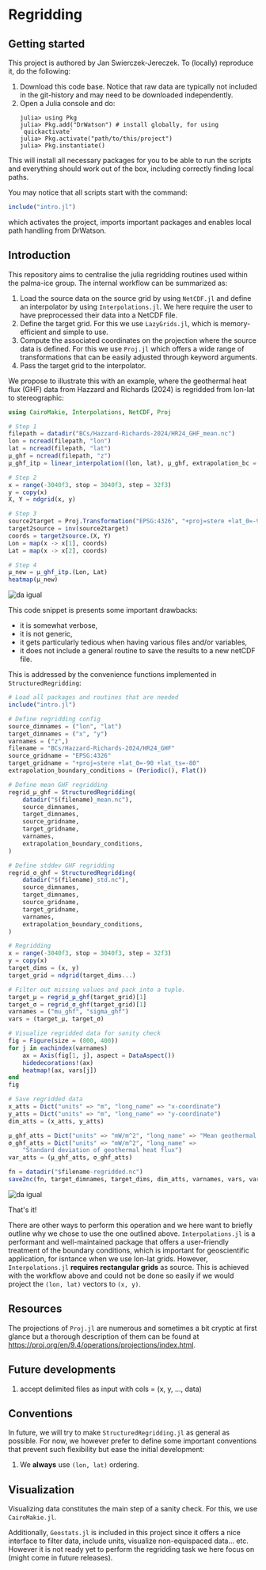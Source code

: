 # Regridding

## Getting started

This project is authored by Jan Swierczek-Jereczek. To (locally) reproduce it, do the following:

1. Download this code base. Notice that raw data are typically not included in the
   git-history and may need to be downloaded independently.
2. Open a Julia console and do:
   ```
   julia> using Pkg
   julia> Pkg.add("DrWatson") # install globally, for using `quickactivate`
   julia> Pkg.activate("path/to/this/project")
   julia> Pkg.instantiate()
   ```

This will install all necessary packages for you to be able to run the scripts and
everything should work out of the box, including correctly finding local paths.

You may notice that all scripts start with the command:
```julia
include("intro.jl")
```
which activates the project, imports important packages and enables local path handling from DrWatson.

## Introduction

This repository aims to centralise the julia regridding routines used within the palma-ice group. The internal workflow can be summarized as:

1. Load the source data on the source grid by using `NetCDF.jl` and define an interpolator by using `Interpolations.jl`. We here require the user to have preprocessed their data into a NetCDF file.
1. Define the target grid. For this we use `LazyGrids.jl`, which is memory-efficient and simple to use.
2. Compute the associated coordinates on the projection where the source data is defined. For this we use `Proj.jl` which offers a wide range of transformations that can be easily adjusted through keyword arguments.
3. Pass the target grid to the interpolator.

We propose to illustrate this with an example, where the geothermal heat flux (GHF) data from Hazzard and Richards (2024) is regridded from lon-lat to stereographic:

```julia
using CairoMakie, Interpolations, NetCDF, Proj

# Step 1
filepath = datadir("BCs/Hazzard-Richards-2024/HR24_GHF_mean.nc")
lon = ncread(filepath, "lon")
lat = ncread(filepath, "lat")
μ_ghf = ncread(filepath, "z")
μ_ghf_itp = linear_interpolation((lon, lat), μ_ghf, extrapolation_bc = (Periodic(), Flat()))

# Step 2
x = range(-3040f3, stop = 3040f3, step = 32f3)
y = copy(x)
X, Y = ndgrid(x, y)

# Step 3
source2target = Proj.Transformation("EPSG:4326", "+proj=stere +lat_0=-90 +lat_ts=-80", always_xy=true)
target2source = inv(source2target)
coords = target2source.(X, Y)
Lon = map(x -> x[1], coords)
Lat = map(x -> x[2], coords)

# Step 4
μ_new = μ_ghf_itp.(Lon, Lat)
heatmap(μ_new)
```

![da igual](assets/hazzard2024-verbose.png)

This code snippet is presents some important drawbacks:
- it is somewhat verbose,
- it is not generic,
- it gets particularly tedious when having various files and/or variables,
- it does not include a general routine to save the results to a new netCDF file.

This is addressed by the convenience functions implemented in `StructuredRegridding`:

```julia
# Load all packages and routines that are needed
include("intro.jl")

# Define regridding config
source_dimnames = ("lon", "lat")
target_dimnames = ("x", "y")
varnames = ("z",)
filename = "BCs/Hazzard-Richards-2024/HR24_GHF"
source_gridname = "EPSG:4326"
target_gridname = "+proj=stere +lat_0=-90 +lat_ts=-80"
extrapolation_boundary_conditions = (Periodic(), Flat())

# Define mean GHF regridding
regrid_μ_ghf = StructuredRegridding(
    datadir("$(filename)_mean.nc"),
    source_dimnames,
    target_dimnames,
    source_gridname,
    target_gridname,
    varnames,
    extrapolation_boundary_conditions,
)

# Define stddev GHF regridding
regrid_σ_ghf = StructuredRegridding(
    datadir("$(filename)_std.nc"),
    source_dimnames,
    target_dimnames,
    source_gridname,
    target_gridname,
    varnames,
    extrapolation_boundary_conditions,
)

# Regridding
x = range(-3040f3, stop = 3040f3, step = 32f3)
y = copy(x)
target_dims = (x, y)
target_grid = ndgrid(target_dims...)

# Filter out missing values and pack into a tuple.
target_μ = regrid_μ_ghf(target_grid)[1]
target_σ = regrid_σ_ghf(target_grid)[1]
varnames = ("mu_ghf", "sigma_ghf")
vars = (target_μ, target_σ)

# Visualize regridded data for sanity check
fig = Figure(size = (800, 400))
for j in eachindex(varnames)
    ax = Axis(fig[1, j], aspect = DataAspect())
    hidedecorations!(ax)
    heatmap!(ax, vars[j])
end
fig

# Save regridded data
x_atts = Dict("units" => "m", "long_name" => "x-coordinate")
y_atts = Dict("units" => "m", "long_name" => "y-coordinate")
dim_atts = (x_atts, y_atts)

μ_ghf_atts = Dict("units" => "mW/m^2", "long_name" => "Mean geothermal heat flux")
σ_ghf_atts = Dict("units" => "mW/m^2", "long_name" =>
    "Standard deviation of geothermal heat flux")
var_atts = (μ_ghf_atts, σ_ghf_atts)

fn = datadir("$filename-regridded.nc")
save2nc(fn, target_dimnames, target_dims, dim_atts, varnames, vars, var_atts)
```
![da igual](assets/hazzard2024.png)


That's it!

There are other ways to perform this operation and we here want to briefly outline why we chose to use the one outlined above. `Interpolations.jl` is a performant and well-maintained package that offers a user-friendly treatment of the boundary conditions, which is important for geoscientific application, for isntance when we use lon-lat grids. However, `Interpolations.jl` **requires rectangular grids** as source. This is achieved with the workflow above and could not be done so easily if we would project the `(lon, lat)` vectors to `(x, y)`.

## Resources

The projections of `Proj.jl` are numerous and sometimes a bit cryptic at first glance but a thorough description of them can be found at https://proj.org/en/9.4/operations/projections/index.html.

## Future developments

1. accept delimited files as input with cols = (x, y, ..., data)

## Conventions

In future, we will try to make `StructuredRegridding.jl` as general as possible. For now, we however prefer to define some important conventions that prevent such flexibility but ease the initial development:

1. We **always** use `(lon, lat)` ordering.

## Visualization

Visualizing data constitutes the main step of a sanity check. For this, we use `CairoMakie.jl`.

Additionally, `Geostats.jl` is included in this project since it offers a nice interface to filter data, include units, visualize non-equispaced data... etc. However it is not ready yet to perform the regridding task we here focus on (might come in future releases).